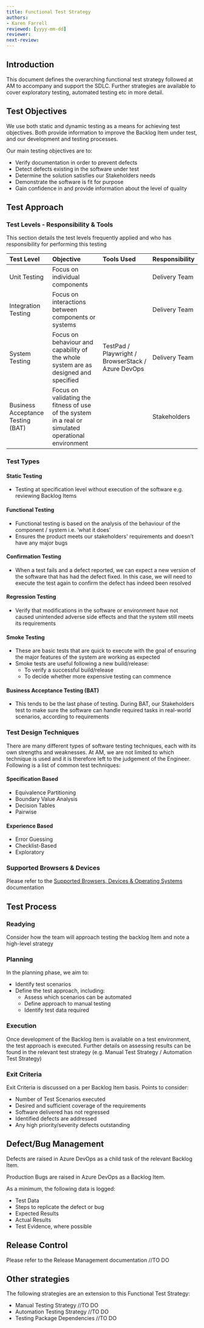 ```yaml
---
title: Functional Test Strategy
authors: 
- Karen Farrell
reviewed: [yyyy-mm-dd]
reviewer:
next-review:
---
```


## Introduction

This document defines the overarching functional test strategy followed at AM to accompany and support the SDLC.  Further strategies are available to cover exploratory testing, automated testing etc in more detail.

## Test Objectives

We use both static and dynamic testing as a means for achieving test objectives.  Both provide information to improve the Backlog Item under test, and our development and testing processes.

Our main testing objectives are to:

- Verify documentation in order to prevent defects
- Detect defects existing in the software under test
- Determine the solution satisfies our Stakeholders needs 
- Demonstrate the software is fit for purpose
- Gain confidence in and provide information about the level of quality

## Test Approach

### **Test Levels - Responsibility & Tools**

This section details the test levels frequently applied and who has responsibility for performing this testing  

| Test Level | Objective | Tools Used | Responsibility |
|:---        |:---       |:---        |:---            |
|Unit Testing|Focus on individual components||Delivery Team|
|Integration Testing|Focus on interactions between components or systems||Delivery Team|
|System Testing|Focus on behaviour and capability of the whole system are as designed and specified|TestPad / Playwright / BrowserStack / Azure DevOps|Delivery Team|
Business Acceptance Testing (BAT)|Focus on validating the fitness of use of the system in a real or simulated operational environment||Stakeholders|

### Test Types

#### Static Testing

- Testing at specification level without execution of the software e.g. reviewing Backlog Items

#### Functional Testing

- Functional testing is based on the analysis of the behaviour of the component / system i.e. ‘what it does’
- Ensures the product meets our stakeholders' requirements and doesn’t have any major bugs

#### Confirmation Testing

- When a test fails and a defect reported, we can expect a new version of the software that has had the defect fixed.  In this case, we will need to execute the test again to confirm the defect has indeed been resolved 

#### Regression Testing

- Verify that modifications in the software or environment have not caused unintended adverse side effects and that the system still meets its requirements

#### Smoke Testing

- These are basic tests that are quick to execute with the goal of ensuring the major features of the system are working as expected 
- Smoke tests are useful following a new build/release:
  - To verify a successful build/release
  - To decide whether more expensive testing can commence

#### Business Acceptance Testing (BAT)

- This tends to be the last phase of testing.  During BAT, our Stakeholders test to make sure the software can handle required tasks in real-world scenarios, according to requirements

### Test Design Techniques

There are many different types of software testing techniques, each with its own strengths and weaknesses.  At AM, we are not limited to which technique is used and it is therefore left to the judgement of the Engineer.  Following is a list of common test techniques: 

#### Specification Based

- Equivalence Partitioning
- Boundary Value Analysis
- Decision Tables
- Pairwise

#### Experience Based

- Error Guessing
- Checklist-Based
- Exploratory

### Supported Browsers & Devices

Please refer to the [Supported Browsers, Devices & Operating Systems](/docs\Engineering\Test-Engineering\Supported-Browsers,-Devices-&-Operating-Systems.md) documentation

## Test Process

### Readying

Consider how the team will approach testing the backlog Item and note a high-level strategy

### Planning

In the planning phase, we aim to:

- Identify test scenarios
- Define the test approach, including:
  - Assess which scenarios can be automated  
  - Define approach to manual testing
  - Identify test data required

### Execution

Once development of the Backlog Item is available on a test environment, the test approach is executed.  Further details on assessing results can be found in the relevant test strategy (e.g. Manual Test Strategy / Automation Test Strategy)

### Exit Criteria

Exit Criteria is discussed on a per Backlog Item basis.  Points to consider:

- Number of Test Scenarios executed  
- Desired and sufficient coverage of the requirements  
- Software delivered has not regressed
- Identified defects are addressed
- Any high priority/severity defects outstanding  

## Defect/Bug Management

Defects are raised in Azure DevOps as a child task of the relevant Backlog Item.

Production Bugs are raised in Azure DevOps as a Backlog Item.

As a minimum, the following data is logged:

- Test Data
- Steps to replicate the defect or bug
- Expected Results
- Actual Results
- Test Evidence, where possible

## Release Control

Please refer to the Release Management documentation //TO DO

## Other strategies

The following strategies are an extension to this Functional Test Strategy:

- Manual Testing Strategy //TO DO
- Automation Testing Strategy //TO DO
- Testing Package Dependencies //TO DO
